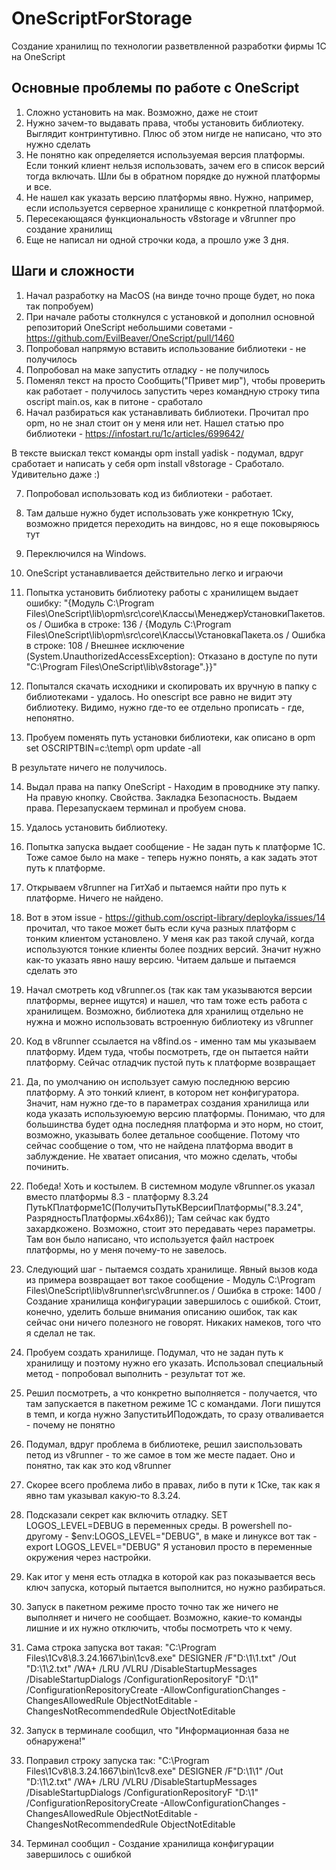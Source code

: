 # OneScriptForStorage

Создание хранилищ по технологии разветвленной разработки фирмы 1С на OneScript

## Основные проблемы по работе с OneScript

1. Сложно установить на мак. Возможно, даже не стоит
2. Нужно зачем-то выдавать права, чтобы установить библиотеку. Выглядит контринтутивно. Плюс об этом нигде не написано, что это нужно сделать
3. Не понятно как определяется используемая версия платформы. Если тонкий клиент нельзя использовать, зачем его в список версий тогда включать. Шли бы в обратном порядке до нужной платформы и все.
4. Не нашел как указать версию платформы явно. Нужно, например, если используется серверное хранилище с конкретной платформой.
5. Пересекающаяся функциональность v8storage и v8runner про создание хранилищ
6. Еще не написал ни одной строчки кода, а прошло уже 3 дня.

## Шаги и сложности

1. Начал разработку на MacOS (на винде точно проще будет, но пока так попробуем)
2. При начале работы столкнулся с установкой и дополнил основной репозиторий OneScript небольшими советами - https://github.com/EvilBeaver/OneScript/pull/1460
3. Попробовал напрямую вставить использование библиотеки - не получилось
4. Попробовал на маке запустить отладку - не получилось
5. Поменял текст на просто Сообщить("Привет мир"), чтобы проверить как работает - получилось запустить через командную строку типа oscript main.os, как в питоне - сработало
6. Начал разбираться как устанавливать библиотеки. Прочитал про opm, но не знал стоит он у меня или нет. Нашел статью про библиотеки - https://infostart.ru/1c/articles/699642/

В тексте выискал текст команды  opm install yadisk - подумал, вдруг сработает и написать у себя opm install v8storage - Сработало. Удивительно даже :)

7. Попробовал использовать код из библиотеки - работает.
8. Там дальше нужно будет использовать уже конкретную 1Ску, возможно придется переходить на виндовс, но я еще поковыряюсь тут

9. Переключился на Windows.
10. OneScript устанавливается действительно легко и играючи
11. Попытка установить библиотеку работы с хранилищем выдает ошибку:
"{Модуль C:\Program Files\OneScript\lib\opm\src\core\Классы\МенеджерУстановкиПакетов.os / Ошибка в строке: 136 / {Модуль C:\Program Files\OneScript\lib\opm\src\core\Классы\УстановкаПакета.os / Ошибка в строке: 108 / Внешнее исключение (System.UnauthorizedAccessException): Отказано в доступе по пути "C:\Program Files\OneScript\lib\v8storage".}}"

12. Попытался скачать исходники и скопировать их вручную в папку с библиотеками - удалось. Но onescript все равно не видит эту библиотеку. Видимо, нужно где-то ее отдельно прописать - где, непонятно.
13. Пробуем поменять путь установки библиотеки, как описано в opm
set OSCRIPTBIN=c:\temp\ 
opm update -all

В результате ничего не получилось.

14. Выдал права на папку OneScript - Находим в проводнике эту папку. На правую кнопку. Свойства. Закладка Безопасность. Выдаем права. Перезапускаем терминал и пробуем снова.
15. Удалось установить библиотеку.
16. Попытка запуска выдает сообщение - Не задан путь к платформе 1С. Тоже самое было на маке - теперь нужно понять, а как задать этот путь к платформе.
17. Открываем v8runner на ГитХаб и пытаемся найти про путь к платформе. Ничего не найдено.
18. Вот в этом issue - https://github.com/oscript-library/deployka/issues/14 прочитал, что такое может быть если куча разных платформ с тонким клиентом установлено. У меня как раз такой случай, когда используются тонкие клиенты более поздних версий. Значит нужно как-то указать явно нашу версию. Читаем дальше и пытаемся сделать это
19. Начал смотреть код v8runner.os (так как там указываются версии платформы, вернее ищутся) и нашел, что там тоже есть работа с хранилищем. Возможно, библиотека для хранилищ отдельно не нужна и можно использовать встроенную библиотеку из v8runner
20. Код в v8runner ссылается на v8find.os - именно там мы указываем платформу. Идем туда, чтобы посмотреть, где он пытается найти платформу. Сейчас отладчик пустой путь к платформе возвращает
21. Да, по умолчанию он использует самую последнюю версию платформу. А это тонкий клиент, в котором нет конфигуратора. Значит, нам нужно где-то в параметрах создания хранилища или кода указать используюемую версию платформы. Понимаю, что для большинства будет одна последняя платформа и это норм, но стоит, возможно, указывать более детальное сообщение. Потому что сейчас сообщение о том, что не найдена платформа вводит в заблуждение. Не хватает описания, что можно сделать, чтобы починить.
22. Победа! Хоть и костылем. В системном модуле v8runner.os указал вместо платформы 8.3 - платформу 8.3.24
ПутьКПлатформе1С(ПолучитьПутьКВерсииПлатформы("8.3.24", РазрядностьПлатформы.x64x86));
Там сейчас как будто захардкожено. Возможно, стоит это передавать через параметры. Там вон было написано, что используется файл настроек платформы, но у меня почему-то не завелось.
23. Следующий шаг - пытаемся создать хранилище. Явный вызов кода из примера возвращает вот такое сообщение - Модуль C:\Program Files\OneScript\lib\v8runner\src\v8runner.os / Ошибка в строке: 1400 / Создание хранилища конфигурации завершилось с ошибкой.
Стоит, конечно, уделить больше внимания описанию ошибок, так как сейчас они ничего полезного не говорят. Никаких намеков, того что я сделал не так.

24. Пробуем создать хранилище. Подумал, что не задан путь к хранилищу и поэтому нужно его указать. Использовал специальный метод - попробовал выполнить - результат тот же.

25. Решил посмотреть, а что конкретно выполняется - получается, что там запускается в пакетном режиме 1С с командами. Логи пишутся в темп, и когда нужно ЗапуститьИПодождать, то сразу отваливается - почему не понятно
26. Подумал, вдруг проблема в библиотеке, решил заиспользовать петод из v8runner - то же самое в том же месте падает. Оно и понятно, так как это код v8runner
27. Скорее всего проблема либо в правах, либо в пути к 1Ске, так как я явно там указывал какую-то 8.3.24.
28. Подсказали секрет как включить отладку. SET LOGOS_LEVEL=DEBUG в переменных среды. В powershell по-другому - $env:LOGOS_LEVEL="DEBUG", в маке и линуксе вот так - export LOGOS_LEVEL="DEBUG"
Я установил просто в переменные окружения через настройки.
29. Как итог у меня есть отладка в которой как раз показывается весь ключ запуска, который пытается выполнится, но нужно разбираться.
30. Запуск в пакетном режиме просто точно так же ничего не выполняет и ничего не сообщает. Возможно, какие-то команды лишние и их нужно отключить, чтобы посмотреть что к чему.
31. Сама строка запуска вот такая:
"C:\Program Files\1Cv8\8.3.24.1667\bin\1cv8.exe" DESIGNER /F"D:\1\1.txt" /Out "D:\1\2.txt" /WA+ /LRU /VLRU /DisableStartupMessages /DisableStartupDialogs /ConfigurationRepositoryF "D:\1" /ConfigurationRepositoryCreate  -AllowConfigurationChanges -ChangesAllowedRule ObjectNotEditable -ChangesNotRecommendedRule ObjectNotEditable
32. Запуск в терминале сообщил, что "Информационная база не обнаружена!"
33. Поправил строку запуска так:
"C:\Program Files\1Cv8\8.3.24.1667\bin\1cv8.exe" DESIGNER /F"D:\1\1" /Out "D:\1\2.txt" /WA+ /LRU /VLRU /DisableStartupMessages /DisableStartupDialogs /ConfigurationRepositoryF "D:\1" /ConfigurationRepositoryCreate  -AllowConfigurationChanges -ChangesAllowedRule ObjectNotEditable -ChangesNotRecommendedRule ObjectNotEditable
34. Терминал сообщил - Создание хранилища конфигурации завершилось с ошибкой
